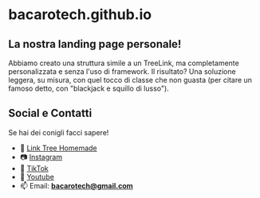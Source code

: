 # bacarotech.github.io
## La nostra landing page personale!

Abbiamo creato una struttura simile a un TreeLink, ma completamente personalizzata e senza l'uso di framework. Il risultato? Una soluzione leggera, su misura, con quel tocco di classe che non guasta (per citare un famoso detto, con "blackjack e squillo di lusso").

## Social e Contatti
Se hai dei conigli facci sapere!
- 🌳 [Link Tree Homemade](https://bacarotech.github.io/)
- 📷 [Instagram](https://www.instagram.com/bacarotech23/)
- 🎵 [TikTok](https://www.tiktok.com/@bacarotech)
- 🎥 [Youtube](https://www.youtube.com/@Bacarotech)
- 📫 Email: **bacarotech@gmail.com**